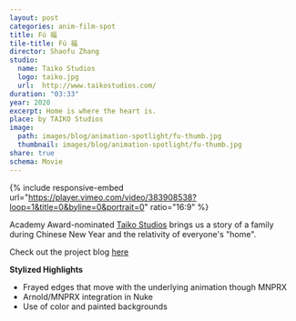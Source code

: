 ```yaml
---
layout: post
categories: anim-film-spot
title: Fú 福
tile-title: Fú 福
director: Shaofu Zhang
studio:
  name: Taiko Studios
  logo: taiko.jpg
  url:  http://www.taikostudios.com/
duration: "03:33"
year: 2020
excerpt: Home is where the heart is.
place: by TAIKO Studios
image:
  path: images/blog/animation-spotlight/fu-thumb.jpg
  thumbnail: images/blog/animation-spotlight/fu-thumb.jpg
share: true
schema: Movie
---
```


{% include responsive-embed url="https://player.vimeo.com/video/383908538?loop=1&title=0&byline=0&portrait=0" ratio="16:9" %}

Academy Award-nominated [Taiko Studios](http://www.taikostudios.com/) brings us a story of a family during Chinese New Year and the relativity of everyone's "home".

Check out the project blog [here](http://www.taikostudios.com/fuacute-airbnb.html)

**Stylized Highlights**
* Frayed edges that move with the underlying animation though MNPRX
* Arnold/MNPRX integration in Nuke
* Use of color and painted backgrounds
